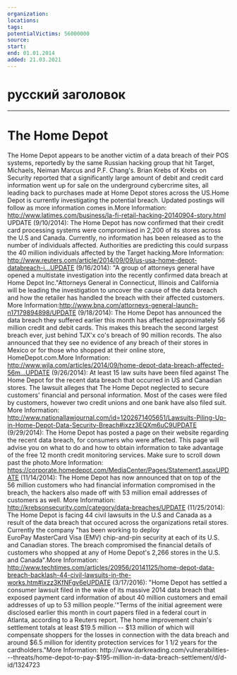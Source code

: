 ```yaml
---
organization: 
locations: 
tags: 
potentialVictims: 56000000
source: 
start: 
end: 01.01.2014
added: 21.03.2021
---
```


# русский заголовок

---

# The Home Depot

The Home Depot appears to be another victim of a data breach of their POS systems, reportedly by the same Russian hacking group that hit Target, Michaels, Neiman Marcus and P.F. Chang's. Brian Krebs of Krebs on Security reported that a significantly large amount of debit and credit card information went up for sale on the underground cybercrime sites, all leading back to purchases made at Home Depot stores across the US.Home Depot is currently investigating the potential breach. Updated postings will follow as more information comes in.More Information: http://www.latimes.com/business/la-fi-retail-hacking-20140904-story.html UPDATE (9/10/2014): The Home Depot has now confirmed that their credit card processing systems were compromised in 2,200 of its stores across the U.S and Canada. Currently, no information has been released as to the number of individuals affected. Authorities are predicting this could surpass the 40 million individuals affected by the Target hacking.More Information: http://www.reuters.com/article/2014/09/09/us-usa-home-depot-databreach-i...UPDATE (9/16/2014): "A group of attorneys general have opened a multistate investigation 
into the recently confirmed data breach at Home Depot Inc."Attorneys General in Connecticut, Illinois and California will be leading the investigation to uncover the cause of the data breach and how the retailer has handled the breach with their affected customers. More Information:http://www.bna.com/attorneys-general-launch-n17179894898/UPDATE (9/18/2014): The Home Depot has announced the data breach they suffered earlier this month has affected approximately 56 million credit and debit cards. This makes this breach the second largest breach ever, just behind TJX'x co's breach of 90 million records. The also announced that they see no evidence of any breach of their stores in Mexico or for those who shopped at their online store, HomeDepot.com.More Information: http://www.wjla.com/articles/2014/09/home-depot-data-breach-affected-56m...UPDATE (9/26/2014): At least 15 law suits have been filed against The Home Depot for the recent data breach that occurred in US and Canadian stores. The lawsuit alleges that The Home Depot neglected to secure customers' financial and personal information. Most of the cases were filed by customers, however two credit unions and one bank have also filed suit. More Information: http://www.nationallawjournal.com/id=1202671405651/Lawsuits-Piling-Up-in-Home-Depot-Data-Security-Breach#ixzz3EQXm6uC9UPDATE (9/29/2014): The Home Depot has posted a page on their website regarding the recent data breach, for consumers who were affected. This page will advise you on what to do and how to obtain information to take advantage of the free 12 month credit monitoring services. Make sure to scroll down past the photo.More Information: https://corporate.homedepot.com/MediaCenter/Pages/Statement1.aspxUPDATE (11/14/2014): The Home Depot has now announced that on top of the 56 million customers who had financial information compromised in the breach, the hackers also made off with 53 million email addresses of customers as well. More Information: http://krebsonsecurity.com/category/data-breaches/UPDATE (11/25/2014): The Home Depot is facing 44 civil lawsuits in the U.S and Canada as a result of the data breach that occured across the organizations retail stores. Currently the company "has been working to deploy EuroPay MasterCard Visa (EMV) 
chip-and-pin security at each of its U.S. and Canadian stores. The 
breach compromised the financial details of customers who shopped at any
 of Home Depot's 2,266 stores in the U.S. and Canada".More Information: http://www.techtimes.com/articles/20956/20141125/home-depot-data-breach-backlash-44-civil-lawsuits-in-the-works.htm#ixzz3KfNFgv6eUPDATE (3/17/2016): "Home Depot has settled a consumer lawsuit filed in the wake of its 
massive 2014 data breach that exposed payment card information of about 
40 million customers and email addresses of up to 53 million people.'"Terms of the initial agreement were disclosed earlier this month in 
court papers filed in a federal court in Atlanta, according to a Reuters
 report. The home improvement chain's settlement totals at least $19.5 
million -- $13 million of which will compensate shoppers for the losses 
in connection with the data breach and around $6.5 million for identity 
protection services for 1 1/2 years for the cardholders."More Information: http://www.darkreading.com/vulnerabilities---threats/home-depot-to-pay-$195-million-in-data-breach-settlement/d/d-id/1324723

